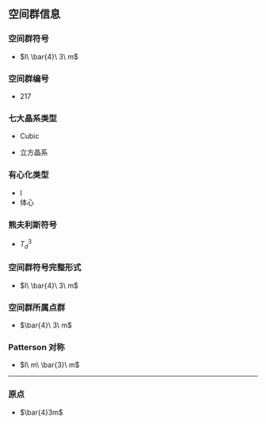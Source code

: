 

## 空间群信息

### 空间群符号

- $I\ \bar{4}\ 3\ m$

### 空间群编号

-  217

### 七大晶系类型

- Cubic

- 立方晶系

### 有心化类型

- I
- 体心

### 熊夫利斯符号

- $T_d^{3}$

### 空间群符号完整形式

- $I\ \bar{4}\ 3\ m$

### 空间群所属点群

- $\bar{4}\ 3\ m$

### Patterson 对称

- $I\ m\ \bar{3}\ m$

---

### 原点

- $\bar{4}3m$